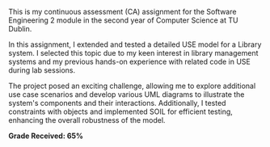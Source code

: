 This is my continuous assessment (CA) assignment for the Software Engineering 2 module in the second year of Computer Science at TU Dublin.

In this assignment, I extended and tested a detailed USE model for a Library system. I selected this topic due to my keen interest in library management systems and my previous hands-on experience with related code in USE during lab sessions.

The project posed an exciting challenge, allowing me to explore additional use case scenarios and develop various UML diagrams to illustrate the system's components and their interactions. Additionally, I tested constraints with objects and implemented SOIL for efficient testing, enhancing the overall robustness of the model.

**Grade Received: 65%**